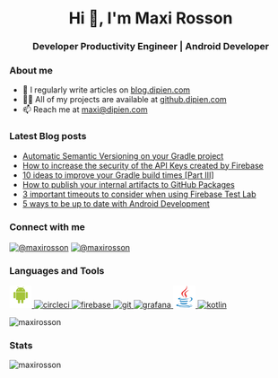 <h1 align="center">Hi 👋, I'm Maxi Rosson</h1> 

<h3 align="center">Developer Productivity Engineer | Android Developer</h3>

### About me
- 📝 I regularly write articles on [blog.dipien.com](blog.dipien.com)
- 👨‍💻 All of my projects are available at [github.dipien.com](github.dipien.com)
- 📫 Reach me at maxi@dipien.com

### Latest Blog posts
<!-- BLOG-POST-LIST:START -->
- [Automatic Semantic Versioning on your Gradle project](https://blog.dipien.com/automatic-semantic-versioning-on-your-gradle-project-6343b626b27b?source=rss----37b2d1091422---4)
- [How to increase the security of the API Keys created by Firebase](https://blog.dipien.com/how-to-increase-the-security-of-the-api-keys-created-by-firebase-e9be0925526b?source=rss----37b2d1091422---4)
- [10 ideas to improve your Gradle build times [Part III]](https://blog.dipien.com/10-ideas-to-improve-your-gradle-build-times-part-iii-db06392f253?source=rss----37b2d1091422---4)
- [How to publish your internal artifacts to GitHub Packages](https://blog.dipien.com/how-to-publish-your-internal-artifacts-to-github-packages-5447e7e82e80?source=rss----37b2d1091422---4)
- [3 important timeouts to consider when using Firebase Test Lab](https://blog.dipien.com/3-important-timeouts-to-consider-when-using-firebase-test-lab-a4ecbae79e88?source=rss----37b2d1091422---4)
- [5 ways to be up to date with Android Development](https://blog.dipien.com/5-ways-to-be-up-to-date-with-android-development-f4fe05a3a06f?source=rss----37b2d1091422---4)
<!-- BLOG-POST-LIST:END -->

### Connect with me
<p align="left">
<a href="https://twitter.com/maxirosson" target="blank"><img align="center" src="https://raw.githubusercontent.com/rahuldkjain/github-profile-readme-generator/master/src/images/icons/Social/twitter.svg" alt="@maxirosson" height="30" width="40" /></a>
<a href="https://medium.com/@maxirosson" target="blank"><img align="center" src="https://raw.githubusercontent.com/rahuldkjain/github-profile-readme-generator/master/src/images/icons/Social/medium.svg" alt="@maxirosson" height="30" width="40" /></a>
</p>

### Languages and Tools
<p align="left"> <a href="https://developer.android.com" target="_blank"> <img src="https://raw.githubusercontent.com/devicons/devicon/master/icons/android/android-original-wordmark.svg" alt="android" width="40" height="40"/> </a> <a href="https://circleci.com" target="_blank"> <img src="https://www.vectorlogo.zone/logos/circleci/circleci-icon.svg" alt="circleci" width="40" height="40"/> </a> <a href="https://firebase.google.com/" target="_blank"> <img src="https://www.vectorlogo.zone/logos/firebase/firebase-icon.svg" alt="firebase" width="40" height="40"/> </a> <a href="https://git-scm.com/" target="_blank"> <img src="https://www.vectorlogo.zone/logos/git-scm/git-scm-icon.svg" alt="git" width="40" height="40"/> </a> <a href="https://grafana.com" target="_blank"> <img src="https://www.vectorlogo.zone/logos/grafana/grafana-icon.svg" alt="grafana" width="40" height="40"/> </a> <a href="https://www.java.com" target="_blank"> <img src="https://raw.githubusercontent.com/devicons/devicon/master/icons/java/java-original.svg" alt="java" width="40" height="40"/> </a> <a href="https://kotlinlang.org" target="_blank"> <img src="https://www.vectorlogo.zone/logos/kotlinlang/kotlinlang-icon.svg" alt="kotlin" width="40" height="40"/> </a> </p>

<p align="left"> <img src=https://github-readme-stats.vercel.app/api/top-langs/?username=maxirosson&layout=compact alt=maxirosson /> </p>

### Stats
<p align="left"> <img src=https://github-readme-stats.vercel.app/api?username=maxirosson&show_icons=true alt=maxirosson /> </p>



